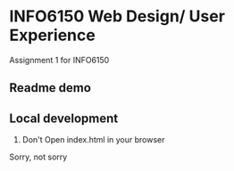 # INFO6150 Web Design/ User Experience

Assignment 1 for INFO6150

## Readme demo

## Local development
1. Don't Open index.html in your browser

Sorry, not sorry
